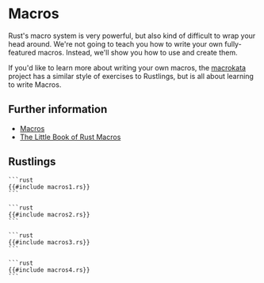 # Macros

Rust's macro system is very powerful, but also kind of difficult to wrap your
head around. We're not going to teach you how to write your own fully-featured
macros. Instead, we'll show you how to use and create them.

If you'd like to learn more about writing your own macros, the
[macrokata](https://github.com/tfpk/macrokata) project has a similar style
of exercises to Rustlings, but is all about learning to write Macros.

## Further information

- [Macros](https://doc.rust-lang.org/book/ch19-06-macros.html)
- [The Little Book of Rust Macros](https://veykril.github.io/tlborm/)

## Rustlings

~~~admonish note title="macros1" collapsible=true
```rust
{{#include macros1.rs}}
```
~~~

~~~admonish note title="macros2" collapsible=true
```rust
{{#include macros2.rs}}
```
~~~

~~~admonish note title="macros3" collapsible=true
```rust
{{#include macros3.rs}}
```
~~~

~~~admonish note title="macros4" collapsible=true
```rust
{{#include macros4.rs}}
```
~~~
